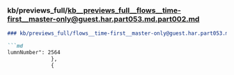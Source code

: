 ### kb/previews_full/kb__previews_full__flows__time-first__master-only@guest.har.part053.md.part002.md

```md
### kb/previews_full/flows__time-first__master-only@guest.har.part053.md (part 002)

```md
lumnNumber": 2564
              },
              {
            
```

```

```
